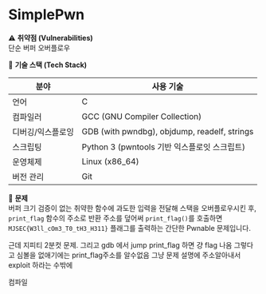 # SimplePwn

⚠️ **취약점 (Vulnerabilities)**  
단순 버퍼 오버플로우

📌 **기술 스택 (Tech Stack)**

| 분야              | 사용 기술                                    |
| ----------------- | -------------------------------------------- |
| 언어              | C                                            |
| 컴파일러          | GCC (GNU Compiler Collection)                |
| 디버깅/익스플로잉 | GDB (with pwndbg), objdump, readelf, strings |
| 스크립팅          | Python 3 (pwntools 기반 익스플로잇 스크립트) |
| 운영체제          | Linux (x86_64)                               |
| 버전 관리         | Git                                          |

📝 **문제**  
버퍼 크기 검증이 없는 취약한 함수에 과도한 입력을 전달해 스택을 오버플로우시킨 후, `print_flag` 함수의 주소로 반환 주소를 덮어써 `print_flag()`를 호출하면 `MJSEC{W3ll_cOm3_T0_tH3_H311}` 플래그를 출력하는 간단한 Pwnable 문제입니다.

근데
지피티 2분컷 문제.
그리고 gdb 에서 jump print_flag 하면 걍 flag 나옴
그렇다고 심볼을 없애기에는 print_flag주소를 알수없음
그냥 문제 설명에 주소알아내서 exploit 하라는 수밖에

컴파일
